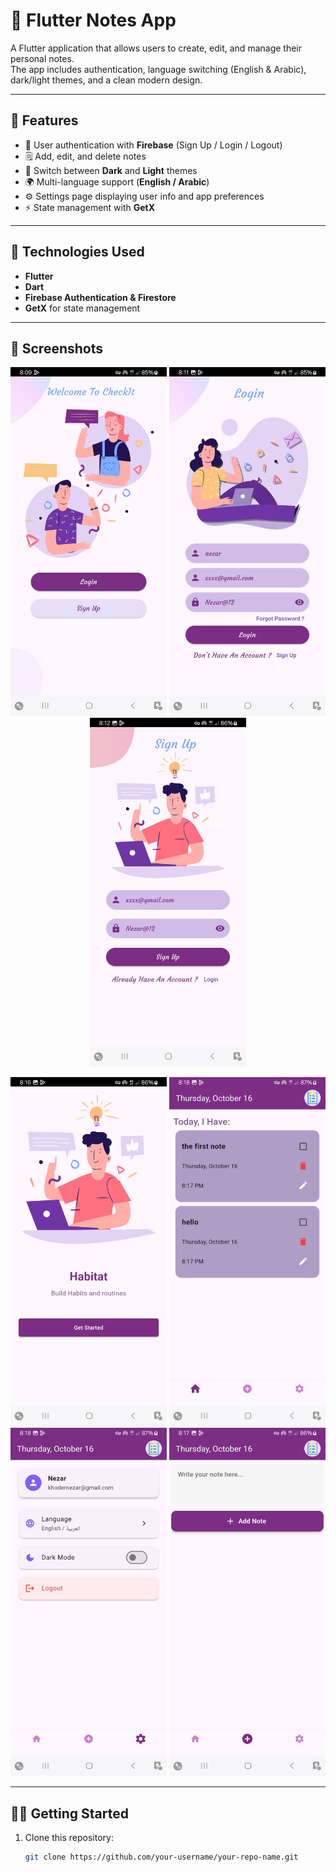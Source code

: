 # 📝 Flutter Notes App

A Flutter application that allows users to create, edit, and manage their personal notes.  
The app includes authentication, language switching (English & Arabic), dark/light themes, and a clean modern design.

---

## 🚀 Features

- 🔐 User authentication with **Firebase** (Sign Up / Login / Logout)  
- 🗒️ Add, edit, and delete notes  
- 🌙 Switch between **Dark** and **Light** themes  
- 🌍 Multi-language support (**English / Arabic**)  
- ⚙️ Settings page displaying user info and app preferences  
- ⚡ State management with **GetX**

---

## 🧰 Technologies Used

- **Flutter**  
- **Dart**  
- **Firebase Authentication & Firestore**  
- **GetX** for state management  

---

## 📱 Screenshots

<p align="center">
  <img src="lib/assets/screenshots/welcome_page.jpg" width="250">
  <img src="lib/assets/screenshots/login_page.jpg" width="250">
  <img src="lib/assets/screenshots/sign_up_page.jpg" width="250">
</p>

<p align="center">
  <img src="lib/assets/screenshots/main_page.jpg" width="250">
  <img src="lib/assets/screenshots/home_page.jpg" width="250">
  <img src="lib/assets/screenshots/settings_page.jpg" width="250">
  <img src="lib/assets/screenshots/add_note_page.jpg" width="250">
</p>

---

## 🧑‍💻 Getting Started

1. Clone this repository:
   ```bash
   git clone https://github.com/your-username/your-repo-name.git
